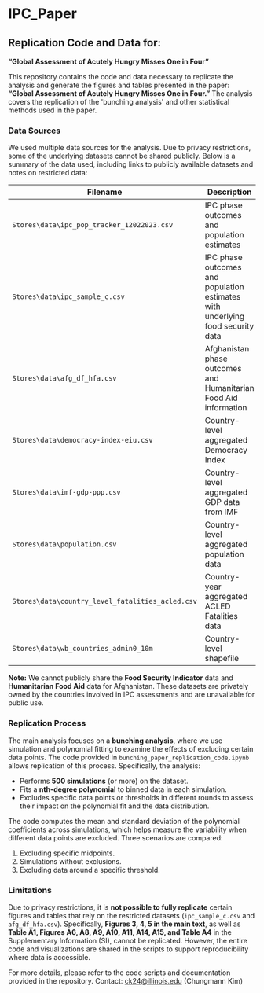 # IPC_Paper

## Replication Code and Data for:  
**“Global Assessment of Acutely Hungry Misses One in Four”**

This repository contains the code and data necessary to replicate the analysis and generate the figures and tables presented in the paper: **“Global Assessment of Acutely Hungry Misses One in Four.”** The analysis covers the replication of the 'bunching analysis' and other statistical methods used in the paper.

### Data Sources
We used multiple data sources for the analysis. Due to privacy restrictions, some of the underlying datasets cannot be shared publicly. Below is a summary of the data used, including links to publicly available datasets and notes on restricted data:

| **Filename**                                  | **Description**                                                           | **Link**                                                                                               | **Note**                         |
|------------------------------------------------|---------------------------------------------------------------------------|--------------------------------------------------------------------------------------------------------|----------------------------------|
| `Stores\data\ipc_pop_tracker_12022023.csv`     | IPC phase outcomes and population estimates                               | [IPC Population Tracker](https://www.ipcinfo.org/ipc-country-analysis/population-tracking-tool/en/)     | Available for replication        |
| `Stores\data\ipc_sample_c.csv`                 | IPC phase outcomes and population estimates with underlying food security data | -                                                                                                      | Not permitted to share           |
| `Stores\data\afg_df_hfa.csv`                   | Afghanistan phase outcomes and Humanitarian Food Aid information           | -                                                                                                      | Not permitted to share           |
| `Stores\data\democracy-index-eiu.csv`          | Country-level aggregated Democracy Index                                  | [Democracy Index](https://ourworldindata.org/grapher/democracy-index-eiu?tab=table)                     | Available for replication        |
| `Stores\data\imf-gdp-ppp.csv`                  | Country-level aggregated GDP data from IMF                                | [IMF GDP Data](https://www.imf.org/external/datamapper/NGDPDPC@WEO/OEMDC/ADVEC/WEOWORLD/YEM)            | Available for replication        |
| `Stores\data\population.csv`                   | Country-level aggregated population data                                  | [Population Data](https://ourworldindata.org/grapher/population?tab=table&time=2017..latest)            | Available for replication        |
| `Stores\data\country_level_fatalities_acled.csv`| Country-year aggregated ACLED Fatalities data                             | [ACLED Data](https://apidocs.acleddata.com/generalities_section.html)                                   | Available for replication        |
| `Stores\data\wb_countries_admin0_10m`          | Country-level shapefile                                                   | [World Bank Boundaries](https://datacatalog.worldbank.org/search/dataset/0038272/World-Bank-Official-Boundaries) | Available for replication        |

**Note:** We cannot publicly share the **Food Security Indicator** data and **Humanitarian Food Aid** data for Afghanistan. These datasets are privately owned by the countries involved in IPC assessments and are unavailable for public use.

### Replication Process

The main analysis focuses on a **bunching analysis**, where we use simulation and polynomial fitting to examine the effects of excluding certain data points. The code provided in `bunching_paper_replication_code.ipynb` allows replication of this process. Specifically, the analysis:
- Performs **500 simulations** (or more) on the dataset.
- Fits a **nth-degree polynomial** to binned data in each simulation.
- Excludes specific data points or thresholds in different rounds to assess their impact on the polynomial fit and the data distribution.

The code computes the mean and standard deviation of the polynomial coefficients across simulations, which helps measure the variability when different data points are excluded. Three scenarios are compared:
1. Excluding specific midpoints.
2. Simulations without exclusions.
3. Excluding data around a specific threshold.

### Limitations
Due to privacy restrictions, it is **not possible to fully replicate** certain figures and tables that rely on the restricted datasets (`ipc_sample_c.csv` and `afg_df_hfa.csv`). Specifically, **Figures 3, 4, 5 in the main text**, as well as **Table A1, Figures A6, A8, A9, A10, A11, A14, A15, and Table A4** in the Supplementary Information (SI), cannot be replicated. However, the entire code and visualizations are shared in the scripts to support reproducibility where data is accessible.

For more details, please refer to the code scripts and documentation provided in the repository.
Contact: ck24@illinois.edu (Chungmann Kim)
